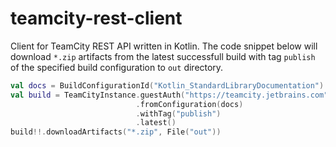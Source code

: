 # teamcity-rest-client
Client for TeamCity REST API written in Kotlin. The code snippet below will download `*.zip` artifacts from the latest successfull build with tag `publish` of the specified build configuration to `out` directory.
```kotlin
val docs = BuildConfigurationId("Kotlin_StandardLibraryDocumentation")
val build = TeamCityInstance.guestAuth("https://teamcity.jetbrains.com").builds()
                            .fromConfiguration(docs)
                            .withTag("publish")
                            .latest()
build!!.downloadArtifacts("*.zip", File("out"))
```
